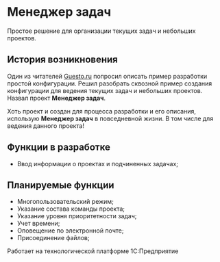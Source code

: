 # Менеджер задач
Простое решение для организации текущих задач и небольших проектов. 

## История возникновения
Один из читателей [Guesto.ru](https://guesto.ru/) попросил описать пример разработки простой конфигурации. 
Решил разобрать сквозной пример создания конфигурации для ведения текущих задач и небольших проектов.
Назвал проект **Менеджер задач**.

Хоть проект и создан для процесса разработки и его описания, использую **Менеджер задач** в повседневной жизни. В том числе для ведения данного проекта!

## Функции в разработке
- Ввод информации о проектах и подчиненных задачах;

## Планируемые функции
- Многопользовательский режим;
- Указание состава команды проекта;
- Указание уровня приоритетности задач;
- Учет времени;
- Оповещение по электронной почте;
- Присоединение файлов;


Работает на технологической платформе 1С:Предприятие
